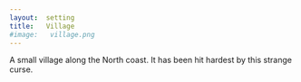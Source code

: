 ```yaml
---
layout:  setting
title:   Village
#image:   village.png
---
```



A small village along the North coast.
It has been hit hardest by this strange curse.





